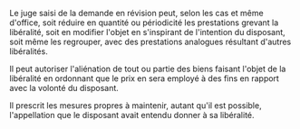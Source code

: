 Le juge saisi de la demande en révision peut, selon les cas et même d'office, soit réduire en quantité ou périodicité les prestations grevant la libéralité, soit en modifier l'objet en s'inspirant de l'intention du disposant, soit même les regrouper, avec des prestations analogues résultant d'autres libéralités.

Il peut autoriser l'aliénation de tout ou partie des biens faisant l'objet de la libéralité en ordonnant que le prix en sera employé à des fins en rapport avec la volonté du disposant.

Il prescrit les mesures propres à maintenir, autant qu'il est possible, l'appellation que le disposant avait entendu donner à sa libéralité.
